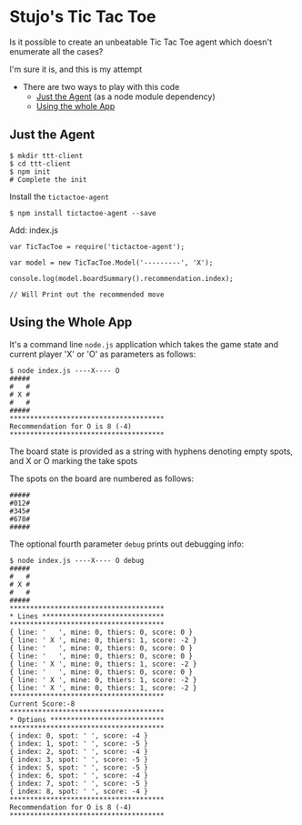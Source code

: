 # Stujo's Tic Tac Toe

Is it possible to create an unbeatable Tic Tac Toe agent which doesn't enumerate all the cases?

I'm sure it is, and this is my attempt


* There are two ways to play with this code
  * [Just the Agent](#just-the-agent) (as a node module dependency)
  * [Using the whole App](#using-the-whole-app)  

## Just the Agent

```
$ mkdir ttt-client
$ cd ttt-client
$ npm init 
# Complete the init
```

Install the `tictactoe-agent`
```
$ npm install tictactoe-agent --save
```

Add: index.js
```
var TicTacToe = require('tictactoe-agent');

var model = new TicTacToe.Model('---------', 'X');

console.log(model.boardSummary().recommendation.index);

// Will Print out the recommended move
```

## Using the Whole App


It's a command line ``node.js`` application which takes the game state and current player 'X' or 'O' as parameters as follows:

```
$ node index.js ----X---- O
#####
#   #
# X #
#   #
#####
**************************************
Recommendation for O is 8 (-4)
**************************************
```

The board state is provided as a string with hyphens denoting empty spots, and X or O marking the take spots

The spots on the board are numbered as follows:
```
#####
#012#
#345#
#678#
#####
```

The optional fourth parameter ``debug`` prints out debugging info:

```
$ node index.js ----X---- O debug
#####
#   #
# X #
#   #
#####
**************************************
* Lines ******************************
**************************************
{ line: '   ', mine: 0, thiers: 0, score: 0 }
{ line: ' X ', mine: 0, thiers: 1, score: -2 }
{ line: '   ', mine: 0, thiers: 0, score: 0 }
{ line: '   ', mine: 0, thiers: 0, score: 0 }
{ line: ' X ', mine: 0, thiers: 1, score: -2 }
{ line: '   ', mine: 0, thiers: 0, score: 0 }
{ line: ' X ', mine: 0, thiers: 1, score: -2 }
{ line: ' X ', mine: 0, thiers: 1, score: -2 }
**************************************
Current Score:-8
**************************************
* Options ****************************
**************************************
{ index: 0, spot: ' ', score: -4 }
{ index: 1, spot: ' ', score: -5 }
{ index: 2, spot: ' ', score: -4 }
{ index: 3, spot: ' ', score: -5 }
{ index: 5, spot: ' ', score: -5 }
{ index: 6, spot: ' ', score: -4 }
{ index: 7, spot: ' ', score: -5 }
{ index: 8, spot: ' ', score: -4 }
**************************************
Recommendation for O is 8 (-4)
**************************************
```
